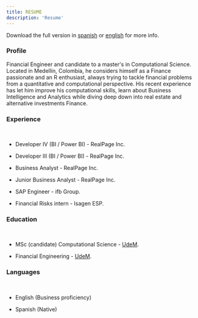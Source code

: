 ```yaml
---
title: RESUME
description: 'Resume'
---
```


Download the full version in [spanish](/pdf/cv_spanish.pdf) or [english](/pdf/cv_english.pdf) for more info.

### Profile
Financial Engineer and candidate to a master's in Computational Science. Located in Medellín, Colombia, he considers himself as a Finance passionate and an R enthusiast, always trying to tackle financial problems from a quantitative and computational perspective. His recent experience has let him improve his computational skills, learn about Business Intelligence and Analytics while diving deep down into real estate and alternative investments Finance. 

### Experience
&nbsp;

* Developer IV (BI / Power BI) - RealPage Inc.

* Developer III (BI / Power BI) - RealPage Inc.

* Business Analyst - RealPage Inc.

* Junior Business Analyst - RealPage Inc.

* SAP Engineer - ifb Group.

* Financial Risks intern - Isagen ESP.

### Education
&nbsp;

* MSc (candidate) Computational Science - [UdeM](https://www.udem.edu.co/index.php/en/).

* Financial Engineering - [UdeM](https://www.udem.edu.co/index.php/en/).

### Languages
&nbsp;

* English (Business proficiency)

* Spanish (Native)